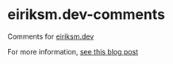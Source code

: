 # eiriksm.dev-comments

Comments for [eiriksm.dev](https://eiriksm.dev)

For more information, [see this blog post](https://eiriksm.dev/migration-from-disqus)
